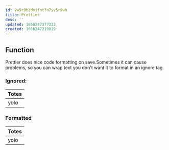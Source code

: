 ```yaml
---
id: vw5c9b2dmjfntfn7sv5r9wh
title: Prettier
desc: ''
updated: 1656247377332
created: 1656247219019
---
```


## Function

Prettier does nice code formatting on save.Sometimes it can cause problems, so you can wrap text you don't want it to format in an ignore tag.

### Ignored:

<!-- prettier-ignore-start -->

|Totes|
|-|
|yolo|

<!-- prettier-ignore-end -->

### Formatted

| Totes |
| ----- |
| yolo  |
